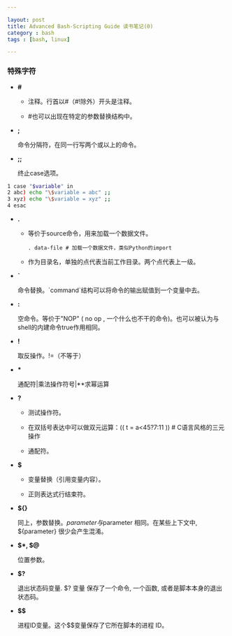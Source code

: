 ```yaml
---

layout: post
title: Advanced Bash-Scripting Guide 读书笔记(0)
category : bash
tags : [bash, linux]

---
```


### 特殊字符

* **#**

    * 注释。行首以#（#!除外）开头是注释。

    * \#也可以出现在特定的参数替换结构中。

* **;**

    命令分隔符，在同一行写两个或以上的命令。

* **;;**

    终止case选项。

```bash
1 case "$variable" in
2 abc) echo "\$variable = abc" ;;
3 xyz) echo "\$variable = xyz" ;;
4 esac
```

* **.**

    * 等价于source命令，用来加载一个数据文件。

        `. data-file # 加载一个数据文件，类似Python的import`

    * 作为目录名，单独的点代表当前工作目录。两个点代表上一级。

* **`**

    命令替换。\`command\`结构可以将命令的输出赋值到一个变量中去。

* **:**

    空命令。等价于"NOP" ( no op , 一个什么也不干的命令)。也可以被认为与shell的内建命令true作用相同。

* **!**

    取反操作。!=（不等于）

* **\***

    通配符\|乘法操作符号\|\*\*求幂运算

* **?**

    * 测试操作符。

    * 在双括号表达中可以做双元运算：(( t = a<45?7:11 )) \# C语言风格的三元操作

    * 通配符。

* **$**

    * 变量替换（引用变量内容）。

    * 正则表达式行结束符。

* **${}**

    同上，参数替换。${parameter}与$parameter 相同。在某些上下文中, ${parameter} 很少会产生混淆。

* **$\*, $@**

    位置参数。

* **$?**

    退出状态码变量. $? 变量 保存了一个命令, 一个函数, 或者是脚本本身的退出状态码。

* **$$**

    进程ID变量。这个$$变量保存了它所在脚本的进程 ID。
